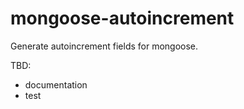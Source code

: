 # mongoose-autoincrement

Generate autoincrement fields for mongoose.

TBD:
 - documentation
 - test
